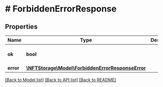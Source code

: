 # # ForbiddenErrorResponse

## Properties

Name | Type | Description | Notes
------------ | ------------- | ------------- | -------------
**ok** | **bool** |  | [optional] [default to false]
**error** | [**\NFTStorage\Model\ForbiddenErrorResponseError**](ForbiddenErrorResponseError.md) |  | [optional]

[[Back to Model list]](../../README.md#models) [[Back to API list]](../../README.md#endpoints) [[Back to README]](../../README.md)
